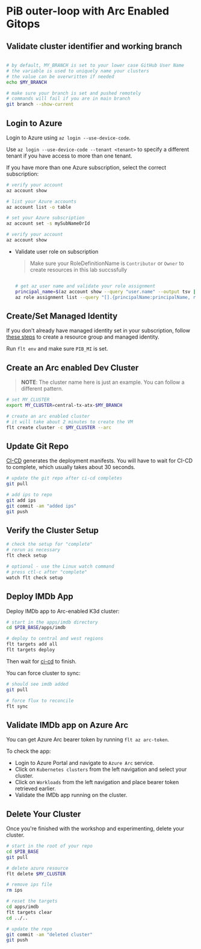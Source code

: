 # PiB outer-loop with Arc Enabled Gitops

## Validate cluster identifier and working branch

```bash

# by default, MY_BRANCH is set to your lower case GitHub User Name
# the variable is used to uniquely name your clusters
# the value can be overwritten if needed
echo $MY_BRANCH

# make sure your branch is set and pushed remotely
# commands will fail if you are in main branch
git branch --show-current

```

## Login to Azure

Login to Azure using `az login --use-device-code`.

Use `az login --use-device-code --tenant <tenant>` to specify a different tenant if you have access
to more than one tenant.

If you have more than one Azure subscription, select the correct subscription:

```bash
# verify your account
az account show

# list your Azure accounts
az account list -o table

# set your Azure subscription
az account set -s mySubNameOrId

# verify your account
az account show
```

- Validate user role on subscription
  > Make sure your RoleDefinitionName is `Contributor` or `Owner` to create resources in this lab succssfully

  ```bash

  # get az user name and validate your role assignment
  principal_name=$(az account show --query "user.name" --output tsv | sed -r 's/[@]+/_/g')
  az role assignment list --query "[].{principalName:principalName, roleDefinitionName:roleDefinitionName, scope:scope} | [? contains(principalName,'$principal_name')]" -o table

  ```

## Create/Set Managed Identity

If you don't already have managed identity set in your subscription, follow [these steps](./azure-codespaces-setup.md#create-managed-identity)
to create a resource group and managed identity.

Run `flt env` and make sure `PIB_MI` is set.

## Create an Arc enabled Dev Cluster

> **NOTE**: The cluster name here is just an example. You can follow a different pattern.

```bash
# set MY_CLUSTER
export MY_CLUSTER=central-tx-atx-$MY_BRANCH

# create an arc enabled cluster
# it will take about 2 minutes to create the VM
flt create cluster -c $MY_CLUSTER --arc
```

## Update Git Repo

[CI-CD](https://github.com/kubernetes101/pib-dev/actions) generates the deployment manifests. You
will have to wait for CI-CD to complete, which usually takes about 30 seconds.

```bash
# update the git repo after ci-cd completes
git pull

# add ips to repo
git add ips
git commit -am "added ips"
git push
```

## Verify the Cluster Setup

```bash
# check the setup for "complete"
# rerun as necessary
flt check setup

# optional - use the Linux watch command
# press ctl-c after "complete"
watch flt check setup
```

## Deploy IMDb App

Deploy IMDb app to Arc-enabled K3d cluster:

```bash
# start in the apps/imdb directory
cd $PIB_BASE/apps/imdb

# deploy to central and west regions
flt targets add all
flt targets deploy
```

Then wait for [ci-cd](https://github.com/kubernetes101/pib-dev/actions) to finish.

You can force cluster to sync:

```bash
# should see imdb added
git pull

# force flux to reconcile
flt sync
```

## Validate IMDb app on Azure Arc

You can get Azure Arc bearer token by running `flt az arc-token`.

To check the app:

- Login to Azure Portal and navigate to `Azure Arc` service.
- Click on `Kubernetes clusters` from the left navigation and select your cluster.
- Click on `Workloads` from the left navigation and place bearer token retrieved earlier.
- Validate the IMDb app running on the cluster.

## Delete Your Cluster

Once you're finished with the workshop and experimenting, delete your cluster.

```bash
# start in the root of your repo
cd $PIB_BASE
git pull

# delete azure resource
flt delete $MY_CLUSTER

# remove ips file
rm ips

# reset the targets
cd apps/imdb
flt targets clear
cd ../..

# update the repo
git commit -am "deleted cluster"
git push
```
